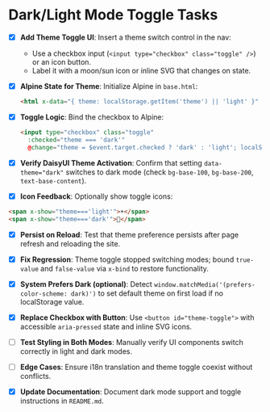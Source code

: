 # Dark/Light Mode Toggle Tasks

 - [x] **Add Theme Toggle UI**: Insert a theme switch control in the nav:
   - Use a checkbox input (`<input type="checkbox" class="toggle" />`) or an icon button.
   - Label it with a moon/sun icon or inline SVG that changes on state.

 - [x] **Alpine State for Theme**: Initialize Alpine in `base.html`:
   ```html
   <html x-data="{ theme: localStorage.getItem('theme') || 'light' }" data-theme="theme">
   ```

 - [x] **Toggle Logic**: Bind the checkbox to Alpine:
   ```html
   <input type="checkbox" class="toggle"
     :checked="theme === 'dark'"
     @change="theme = $event.target.checked ? 'dark' : 'light'; localStorage.setItem('theme', theme)">
   ```

 - [x] **Verify DaisyUI Theme Activation**: Confirm that setting `data-theme="dark"` switches to dark mode (check `bg-base-100`, `bg-base-200`, `text-base-content`).

 - [x] **Icon Feedback**: Optionally show toggle icons:
  ```html
  <span x-show="theme==='light'">☀️</span>
  <span x-show="theme==='dark'">🌙</span>
  ```

- [x] **Persist on Reload**: Test that theme preference persists after page refresh and reloading the site.
- [x] **Fix Regression**: Theme toggle stopped switching modes; bound `true-value` and `false-value` via `x-bind` to restore functionality.

- [x] **System Prefers Dark (optional)**: Detect `window.matchMedia('(prefers-color-scheme: dark)')` to set default theme on first load if no localStorage value.

- [x] **Replace Checkbox with Button**: Use `<button id="theme-toggle">` with accessible `aria-pressed` state and inline SVG icons.

 - [ ] **Test Styling in Both Modes**: Manually verify UI components switch correctly in light and dark modes.

 - [ ] **Edge Cases**: Ensure i18n translation and theme toggle coexist without conflicts.

 - [x] **Update Documentation**: Document dark mode support and toggle instructions in `README.md`.
